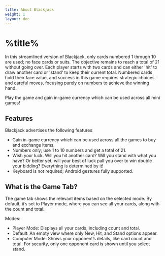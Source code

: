 ```yaml
---
title: About Blackjack
weight: 1
layout: doc
---
```

# %title%
In this streamlined version of Blackjack, only cards numbered 1 through 10 are used; no face cards or suits. The objective remains to reach a total of 21 without going over. Each player starts with two cards and can either 'hit' to draw another card or 'stand' to keep their current total. Numbered cards hold their face value, and success in this game requires strategic choices and careful moves, focusing purely on numbers to achieve the winning hand.

Play the game and gain in-game currency which can be used across all mini games!

## Features
Blackjack advertises the following features:
- Gain in-game currency which can be used across all the games to buy and exchange items.
- Numbers only; use 1 to 10 numbers and get a total of 21.
- Wish your luck. Will you hit another card? Will you stand with what you have? Or better yet, will your best of luck pull you over to win double your bidding? Everything is determined by it!
- Keyboard is not required; Android gestures fully supported.

## What is the Game Tab?
The game tab shows the relevant items based on the selected mode. By default, it’s set to Player mode, where you can see all your cards, along with the count and total.

Modes:
- Player Mode: Displays all your cards, including count and total.
- Default: An empty view where only New, Hit, and Stand options appear.
- Computer Mode: Shows your opponent’s details, like card count and total. For security, only one opponent card is shown until you select stand.